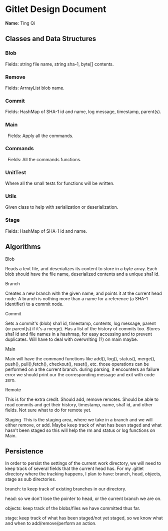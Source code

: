 # Gitlet Design Document

**Name**: Ting Qi

## Classes and Data Structures

### Blob 

Fields: string file name, string sha-1, byte[] contents.


### Remove 

Fields: ArrrayList<string> blob name.


### Commit 

Fields: HashMap of SHA-1 id and name, log message, timestamp, parent(s).

### Main
 
Fields: Apply all the commands.

### Commands
 
Fields: All the commands functions.

### UnitTest 

Where all the small tests for functions will be written.

### Utils 

Given class to help with serialization or deserialization.

### Stage

Fields: HashMap of SHA-1 id and name.


## Algorithms

Blob 

Reads a text file, and deserializes its content to store in a byte array. 
Each blob should have the file name, deserialized contents and a unique sha1 id.

Branch 

Creates a new branch with the given name, and points it at the current head node. 
A branch is nothing more than a name for a reference (a SHA-1 identifier) to a commit node.

Commit 

Sets a commit's (blob) sha1 id, timestamp, contents, log message, parent (or parent(s) if it's a merge). 
Has a list of the history of commits too. Stores sha1 id and file names in a hashmap, 
for easy accessing and to prevent duplicates. Will have to deal with overwriting (?) on main maybe.

Main 

Main will have the command functions like add(), log(), status(), merge(), push(), pull(),fetch(), 
checkout(), reset(), etc. those operations can be performed on a the current branch. during parsing, 
it encounters an failure error we should print our the corresponding message and exit with code zero.

Remote 

This is for the extra credit. Should add, remove remotes. Should be able to read commits and get their history, 
timestamp, name, sha1 id, and other fields. Not sure what to do for remote yet.

Staging 
This is the staging area, where we take in a branch and we will either remove, or add. Maybe keep track of what 
has been staged and what hasn't been staged so this will help the rm and status or log functions on Main.


## Persistence

In order to persist the settings of the current work directory, we will need to keep track of several fields 
that the current head has. For my .gitlet directory where the tracking happens, I plan to have:
branch, head, objects, stage as sub directories.

branch: to keep track of existing branches in our directory.

head: so we don't lose the pointer to head, or the current branch we are on.

objects: keep track of the blobs/files we have committed thus far.

stage: keep track of what has been staged/not yet staged, so we know what and when to add/remove/perform an action.
